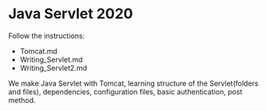 # Java Servlet 2020

Follow the instructions:

- Tomcat.md
- Writing_Servlet.md
- Writing_Servlet2.md

We make Java Servlet with Tomcat, learning structure of the Servlet(folders and files), dependencies, configuration files, basic authentication, post method.  
